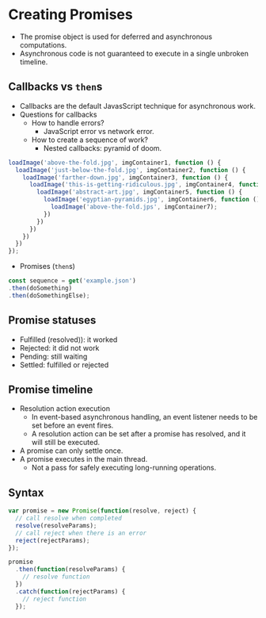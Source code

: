 # Creating Promises

- The promise object is used for deferred and asynchronous computations.
- Asynchronous code is not guaranteed to execute in a single unbroken timeline.

## Callbacks vs `then`s
- Callbacks are the default JavasScript technique for asynchronous work.
- Questions for callbacks
  - How to handle errors?
    - JavaScript error vs network error.
  - How to create a sequence of work?
    - Nested callbacks: pyramid of doom.

```js
loadImage('above-the-fold.jpg', imgContainer1, function () {
  loadImage('just-below-the-fold.jpg', imgContainer2, function () {
    loadImage('farther-down.jpg', imgContainer3, function () {
      loadImage('this-is-getting-ridiculous.jpg', imgContainer4, function () {
        loadImage('abstract-art.jpg', imgContainer5, function () {
          loadImage('egyptian-pyramids.jpg', imgContainer6, function () {
            loadImage('above-the-fold.jps', imgContainer7);
          })
        })
      })
    })
  })
});
```

- Promises (`then`s)
```js
const sequence = get('example.json')
.then(doSomething)
.then(doSomethingElse);
```

## Promise statuses
- Fulfilled (resolved)): it worked
- Rejected: it did not work
- Pending: still waiting
- Settled: fulfilled or rejected

## Promise timeline
- Resolution action execution
  - In event-based asynchronous handling, an event listener needs to be set before an event fires.
  - A resolution action can be set after a promise has resolved, and it will still be executed.
- A promise can only settle once.
- A promise executes in the main thread.
  - Not a pass for safely executing long-running operations.

## Syntax
```js
var promise = new Promise(function(resolve, reject) {
  // call resolve when completed
  resolve(resolveParams);
  // call reject when there is an error
  reject(rejectParams);
});

promise
  .then(function(resolveParams) {
    // resolve function
  })
  .catch(function(rejectParams) {
    // reject function
  });
```
